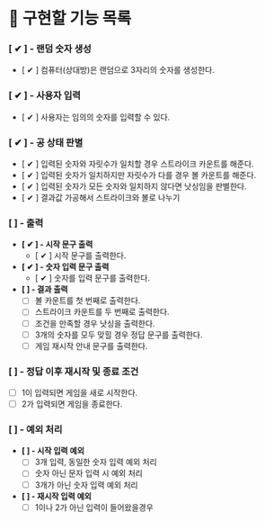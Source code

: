 # 🎯 구현할 기능 목록

### [ ✔ ] - 랜덤 숫자 생성

- [ ✔ ] 컴퓨터(상대방)은 랜덤으로 3자리의 숫자를 생성한다.

### [ ✔ ] - 사용자 입력

- [ ✔ ] 사용자는 임의의 숫자를 입력할 수 있다.

### [ ✔ ] - 공 상태 판별

- [ ✔ ] 입력된 숫자와 자릿수가 일치할 경우 스트라이크 카운트를 해준다.
- [ ✔ ] 입력된 숫자가 일치하지만 자릿수가 다를 경우 볼 카운트를 해준다.
- [ ✔ ] 입력된 숫자가 모든 숫자와 일치하지 않다면 낫싱임을 판별한다.
- [ ✔ ] 결과값 가공해서 스트라이크와 볼로 나누기

### [  ] - 출력
- **[ ✔ ] - 시작 문구 출력**
    - [ ✔ ] 시작 문구를 출력한다.
- **[ ✔ ] - 숫자 입력 문구 출력**
    - [ ✔ ] 숫자를 입력 문구를 출력한다.
- **[  ] - 결과 출력**
    - [  ] 볼 카운트를 첫 번째로 출력한다.
    - [  ] 스트라이크 카운트를 두 번째로 출력한다.
    - [  ] 조건을 만족할 경우 낫싱을 출력한다.
    - [  ] 3개의 숫자를 모두 맞힐 경우 정답 문구를 출력한다.
    - [  ] 게임 재시작 안내 문구를 출력한다.

### [  ] - 정답 이후 재시작 및 종료 조건
- [  ] 1이 입력되면 게임을 새로 시작한다.
- [  ] 2가 입력되면 게임을 종료한다.

### [  ] - 예외 처리

- **[  ] - 시작 입력 예외**
    - [  ] 3개 입력, 동일한 숫자 입력 예외 처리
    - [  ] 숫자 아닌 문자 입력 시 예외 처리
    - [  ] 3개가 아닌 숫자 입력 예외 처리
- **[  ] - 재시작 입력 예외**
    - [  ] 1이나 2가 아닌 입력이 들어왔을경우